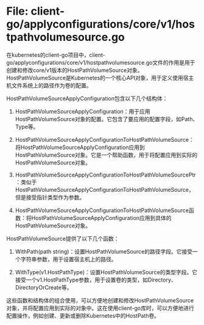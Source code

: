# File: client-go/applyconfigurations/core/v1/hostpathvolumesource.go

在kubernetes的client-go项目中，client-go/applyconfigurations/core/v1/hostpathvolumesource.go文件的作用是用于创建和修改core/v1版本的HostPathVolumeSource对象。HostPathVolumeSource是Kubernetes的一个核心API对象，用于定义使用宿主机文件系统上的路径作为卷的配置。

HostPathVolumeSourceApplyConfiguration包含以下几个结构体：

1. HostPathVolumeSourceApplyConfiguration：用于应用HostPathVolumeSource对象的配置。它包含了要应用的配置字段，如Path、Type等。

2. HostPathVolumeSourceApplyConfigurationToHostPathVolumeSource：将HostPathVolumeSourceApplyConfiguration应用到HostPathVolumeSource对象。它是一个帮助函数，用于将配置应用到实际的HostPathVolumeSource对象。

3. HostPathVolumeSourceApplyConfigurationToHostPathVolumeSourcePtr：类似于HostPathVolumeSourceApplyConfigurationToHostPathVolumeSource，但是接受指针类型作为参数。

4. HostPathVolumeSourceApplyConfigurationToHostPathVolumeSource函数：将HostPathVolumeSourceApplyConfiguration应用到具体的HostPathVolumeSource对象。

HostPathVolumeSource提供了以下几个函数：

1. WithPath(path string)：设置HostPathVolumeSource的路径字段。它接受一个字符串参数，用于设置宿主机上的路径。

2. WithType(v1.HostPathType)：设置HostPathVolumeSource的类型字段。它接受一个v1.HostPathType参数，用于设置卷的类型，如Directory、DirectoryOrCreate等。

这些函数和结构体的组合使用，可以方便地创建和修改HostPathVolumeSource对象，并将配置应用到实际的对象中。这在使用client-go库时，可以方便地进行配置操作，例如创建、更新或删除Kubernetes中的HostPath卷。

